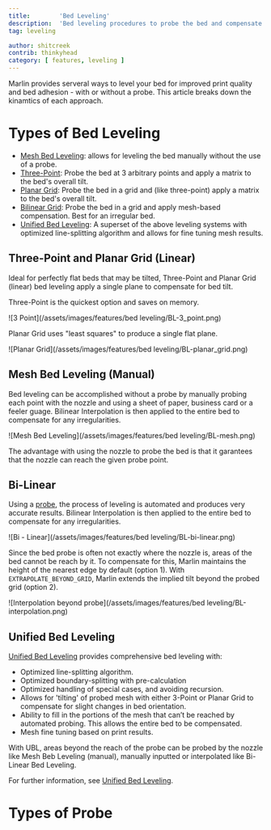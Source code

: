 ```yaml
---
title:        'Bed Leveling'
description:  'Bed leveling procedures to probe the bed and compensate for an irregular or tilted bed'
tag: leveling

author: shitcreek
contrib: thinkyhead
category: [ features, leveling ]
---
```


<!-- # Introduction -->

Marlin provides serveral ways to level your bed for improved print quality and bed adhesion - with or without a probe. This article breaks down the kinamtics of each approach.

# Types of Bed Leveling
 - [Mesh Bed Leveling](/docs/gcode/G029-mbl.html): allows for leveling the bed manually without the use of a probe.
 - [Three-Point](auto_bed_leveling.html): Probe the bed at 3 arbitrary points and apply a matrix to the bed's overall tilt.
 - [Planar Grid](auto_bed_leveling.html): Probe the bed in a grid and (like three-point) apply a matrix to the bed's overall tilt.
 - [Bilinear Grid](auto_bed_leveling.html): Probe the bed in a grid and apply mesh-based compensation. Best for an irregular bed.
 - [Unified Bed Leveling](unified_bed_leveling.html): A superset of the above leveling systems with optimized line-splitting algorithm and allows for fine tuning mesh results.
 

## Three-Point and Planar Grid (Linear)

Ideal for perfectly flat beds that may be tilted, Three-Point and Planar Grid (linear) bed leveling apply a single plane to compensate for bed tilt. 

Three-Point is the quickest option and saves on memory.

![3 Point](/assets/images/features/bed leveling/BL-3_point.png)

Planar Grid uses "least squares" to produce a single flat plane.

![Planar Grid](/assets/images/features/bed leveling/BL-planar_grid.png)

## Mesh Bed Leveling (Manual)

Bed leveling can be accomplished without a probe by manually probing each point with the nozzle and using a sheet of paper, business card or a feeler guage. Bilinear Interpolation is then applied to the entire bed to compensate for any irregularities.

![Mesh Bed Leveling](/assets/images/features/bed leveling/BL-mesh.png)

The advantage with using the nozzle to probe the bed is that it garantees that the nozzle can reach the given probe point.

## Bi-Linear

Using a [probe](docs/configuration/probes.), the process of leveling is automated and produces very accurate results. Bilinear Interpolation is then applied to the entire bed to compensate for any irregularities.

![Bi - Linear](/assets/images/features/bed leveling/BL-bi-linear.png)

Since the bed probe is often not exactly where the nozzle is, areas of the bed cannot be reach by it. To compensate for this, Marlin maintains the height of the nearest edge by default (option 1). With `EXTRAPOLATE_BEYOND_GRID`, Marlin extends the implied tilt beyond the probed grid (option 2).

![Interpolation beyond probe](/assets/images/features/bed leveling/BL-interpolation.png)

## Unified Bed Leveling

[Unified Bed Leveling](/docs/configuration/probes.html) provides comprehensive bed leveling with:
 - Optimized line-splitting algorithm.
 - Optimized boundary-splitting with pre-calculation
 - Optimized handling of special cases, and avoiding recursion.
 - Allows for 'tilting' of probed mesh with either 3-Point or Planar Grid to compensate for slight changes in bed orientation.
 - Ability to fill in the portions of the mesh that can’t be reached by automated probing. This allows the entire bed to be compensated.
 - Mesh fine tuning based on print results.

With UBL, areas beyond the reach of the probe can be probed by the nozzle like Mesh Beb Leveling (manual), manually inputted or interpolated like Bi-Linear Bed Leveling.

For further information, see [Unified Bed Leveling](unified_bed_leveling.html).

# Types of Probe


